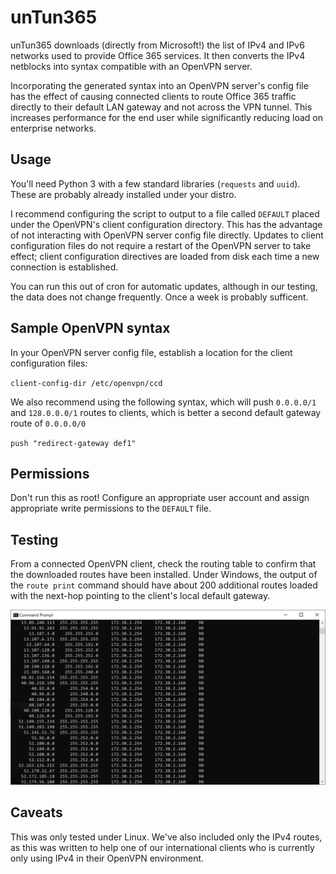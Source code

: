 # unTun365

unTun365 downloads (directly from Microsoft!) the list of IPv4 and IPv6 networks used to provide Office 365 services. It then converts the IPv4 netblocks into syntax compatible with an OpenVPN server.

Incorporating the generated syntax into an OpenVPN server's config file has the effect of causing connected clients to route Office 365 traffic directly to their default LAN gateway and not across the VPN tunnel.  This increases performance for the end user while significantly reducing load on enterprise networks. 

## Usage

You'll need Python 3 with a few standard libraries (`requests` and `uuid`). These are probably already installed under your distro.

I recommend configuring the script to output to a file called `DEFAULT` placed under the OpenVPN's client configuration directory. This has the advantage of not interacting with OpenVPN server config file directly.  Updates to client configuration files do not require a restart of the OpenVPN server to take effect; client configuration directives are loaded from disk each time a new connection is established.

You can run this out of cron for automatic updates, although in our testing, the data does not change frequently.  Once a week is probably sufficent.

## Sample OpenVPN syntax

In your OpenVPN server config file, establish a location for the client configuration files:

`client-config-dir /etc/openvpn/ccd`

We also recommend using the following syntax, which will push `0.0.0.0/1` and `128.0.0.0/1` routes to clients, which is
better a second default gateway route of `0.0.0.0/0`

`push "redirect-gateway def1"`

## Permissions

Don't run this as root! Configure an appropriate user account and assign appropriate write permissions to the `DEFAULT` file.

## Testing

From a connected OpenVPN client, check the routing table to confirm that the downloaded routes have been installed.  Under Windows, the output of the `route print` command should have about 200 additional routes loaded with the next-hop pointing to the client's local default gateway.

![Office 365 Routes on a connected Win10 Client](https://raw.githubusercontent.com/ericpskl/unTun365/master/routes.png)

## Caveats

This was only tested under Linux.  We've also included only the IPv4 routes, as this was written to help one of our international clients who is currently only using IPv4 in their OpenVPN environment.

